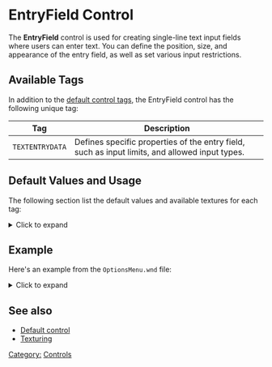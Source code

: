 # EntryField Control

The **EntryField** control is used for creating single-line text input fields where users can enter text.
You can define the position, size, and appearance of the entry field, as well as set various input restrictions.

## Available Tags

In addition to the [default control tags](../controls/user.md), the EntryField control has the following unique tag:

| Tag             | Description                                                                                    |
|-----------------|------------------------------------------------------------------------------------------------|
| `TEXTENTRYDATA` | Defines specific properties of the entry field, such as input limits, and allowed input types. |

## Default Values and Usage

The following section list the default values and available textures for each tag:
<details>
  <summary>Click to expand</summary>

### TEXTENTRYDATA

* `MAXLEN`: An integer that defines the maximum length of the input text. (e.g. `64`)
* `SECRETTEXT`: A Boolean value that defines if input text should be hidden.
                (`0` = normal, `1` = hidden, displayed as asterisks).
* `NUMERICALONLY`: A Boolean value that defines if the entry field allows only numbers.
                   (`0` = allows all characters, `1` = only numbers).
* `ALPHANUMERICALONLY`: A Boolean value that defines if the entry field allows only letters and numbers.
                        (`0` = allows all characters, `1` = only letters and numbers).
* `ASCIIONLY`: A Boolean value that defines if the entry field allows only ASCII characters.
               (`0` = allows non-ASCII, `1` = only ASCII).

### ENABLEDDRAWDATA

* `TextEntryEnabledLeftEnd`
* `TextEntryEnabledRightEnd`
* `TextEntryEnabledRepeatingCenter`
* `TextEntryEnabledSmallRepeatingCenter`

### DISABLEDDRAWDATA

* `TextEntryDisabledLeftEnd`
* `TextEntryDisabledRightEnd`
* `TextEntryDisabledRepeatingCenter`
* `TextEntryDisabledSmallRepeatingCenter`

### HILITEDRAWDATA

* `TextEntryHiliteLeftEnd`
* `TextEntryHiliteRightEnd`
* `TextEntryHiliteRepeatingCenter`
* `TextEntryHiliteSmallRepeatingCenter`

</details>

## Example

Here's an example from the `OptionsMenu.wnd` file:

<details>
  <summary>Click to expand</summary>

```nasm
WINDOW
  WINDOWTYPE = ENTRYFIELD;
  SCREENRECT = UPPERLEFT: 520 372,
               BOTTOMRIGHT: 640 397,
               CREATIONRESOLUTION: 800 600;
  NAME = "OptionsMenu.wnd:TextEntryHTTPProxy";
  STATUS = ENABLED+IMAGE;
  STYLE = ENTRYFIELD+MOUSETRACK;
  SYSTEMCALLBACK = "[None]";
  INPUTCALLBACK = "[None]";
  TOOLTIPCALLBACK = "[None]";
  DRAWCALLBACK = "[None]";
  FONT = NAME: "Arial", SIZE: 10, BOLD: 0;
  HEADERTEMPLATE = "TextEntry";
  TOOLTIPTEXT = "TOOLTIP:HTTPProxy";
  TOOLTIPDELAY = -1;
  TEXT = "Entry";
  TEXTCOLOR = ENABLED:  254 254 254 255, ENABLEDBORDER:  0 0 0 255,
              DISABLED: 192 192 192 255, DISABLEDBORDER: 64 64 64 255,
              HILITE:   168 255 12 255, HILITEBORDER:   0 0 128 255;
  ENABLEDDRAWDATA = IMAGE: TextEntryEnabledLeftEnd, COLOR: 0 0 0 255, BORDERCOLOR: 0 0 0 255,
                    IMAGE: TextEntryEnabledRightEnd, COLOR: 255 255 255 0, BORDERCOLOR: 255 255 255 0,
                    IMAGE: TextEntryEnabledRepeatingCenter, COLOR: 255 255 255 0, BORDERCOLOR: 255 255 255 0,
                    IMAGE: TextEntryEnabledSmallRepeatingCenter, COLOR: 255 255 255 0, BORDERCOLOR: 255 255 255 0,
                    IMAGE: NoImage, COLOR: 255 255 255 0, BORDERCOLOR: 255 255 255 0,
                    IMAGE: NoImage, COLOR: 255 255 255 0, BORDERCOLOR: 255 255 255 0,
                    IMAGE: NoImage, COLOR: 255 255 255 0, BORDERCOLOR: 255 255 255 0,
                    IMAGE: NoImage, COLOR: 255 255 255 0, BORDERCOLOR: 255 255 255 0,
                    IMAGE: NoImage, COLOR: 255 255 255 0, BORDERCOLOR: 255 255 255 0;
  DISABLEDDRAWDATA = IMAGE: TextEntryDisabledLeftEnd, COLOR: 0 0 128 255, BORDERCOLOR: 0 0 0 255,
                     IMAGE: TextEntryDisabledRightEnd, COLOR: 255 255 255 0, BORDERCOLOR: 255 255 255 0,
                     IMAGE: TextEntryDisabledRepeatingCenter, COLOR: 255 255 255 0, BORDERCOLOR: 255 255 255 0,
                     IMAGE: TextEntryDisabledSmallRepeatingCenter, COLOR: 255 255 255 0, BORDERCOLOR: 255 255 255 0,
                     IMAGE: NoImage, COLOR: 255 255 255 0, BORDERCOLOR: 255 255 255 0,
                     IMAGE: NoImage, COLOR: 255 255 255 0, BORDERCOLOR: 255 255 255 0,
                     IMAGE: NoImage, COLOR: 255 255 255 0, BORDERCOLOR: 255 255 255 0,
                     IMAGE: NoImage, COLOR: 255 255 255 0, BORDERCOLOR: 255 255 255 0,
                     IMAGE: NoImage, COLOR: 255 255 255 0, BORDERCOLOR: 255 255 255 0;
  HILITEDRAWDATA = IMAGE: TextEntryHiliteLeftEnd, COLOR: 0 0 0 255, BORDERCOLOR: 0 0 0 255,
                   IMAGE: TextEntryHiliteRightEnd, COLOR: 255 255 255 0, BORDERCOLOR: 255 255 255 0,
                   IMAGE: TextEntryHiliteRepeatingCenter, COLOR: 255 255 255 0, BORDERCOLOR: 255 255 255 0,
                   IMAGE: TextEntryHiliteSmallRepeatingCenter, COLOR: 255 255 255 0, BORDERCOLOR: 255 255 255 0,
                   IMAGE: NoImage, COLOR: 255 255 255 0, BORDERCOLOR: 255 255 255 0,
                   IMAGE: NoImage, COLOR: 255 255 255 0, BORDERCOLOR: 255 255 255 0,
                   IMAGE: NoImage, COLOR: 255 255 255 0, BORDERCOLOR: 255 255 255 0,
                   IMAGE: NoImage, COLOR: 255 255 255 0, BORDERCOLOR: 255 255 255 0,
                   IMAGE: NoImage, COLOR: 255 255 255 0, BORDERCOLOR: 255 255 255 0;
  TEXTENTRYDATA = MAXLEN: 64,
                  SECRETTEXT: 0,
                  NUMERICALONLY: 0,
                  ALPHANUMERICALONLY: 0,
                  ASCIIONLY: 1;
END
```
</details>

## See also

* [Default control](user.md)
* [Texturing](../texturing.md)

[Category:](../Categories.md) [Controls](../Controls.md)
